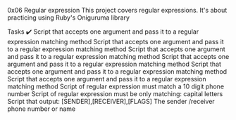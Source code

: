 0x06 Regular expression
This project covers regular expressions. It's about practicing using Ruby's Oniguruma library

Tasks ✔️
Script that accepts one argument and pass it to a regular expression matching method
Script that accepts one argument and pass it to a regular expression matching method
Script that accepts one argument and pass it to a regular expression matching method
Script that accepts one argument and pass it to a regular expression matching method
Script that accepts one argument and pass it to a regular expression matching method
Script that accepts one argument and pass it to a regular expression matching method
Script of regular expression must match a 10 digit phone number
Script of regular expression must be only matching: capital letters
Script that output: [SENDER],[RECEIVER],[FLAGS] The sender /receiver phone number or name
